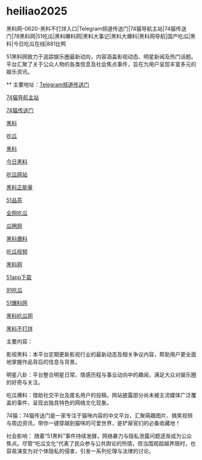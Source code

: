 # heiliao2025
黑料网-0620-黑料不打烊入口|Telegram频道传送门|74猫导航主站|74猫传送门|78黑料网|51吃瓜|黑料曝料网|黑料大事记|黑料大爆料|黑料网导航|国产吃瓜|黑料|今日吃瓜在线|881比鸭

51黑料网致力于追踪娱乐圈最新动向，内容涵盖影视动态、明星新闻及热门话题。平台汇聚了关于公众人物的各类信息及社会焦点事件，旨在为用户呈现丰富多元的娱乐资讯。

** 主要地址：<a href="https://74mao.com/">Telegram频道传送门</a>

<a href="https://74mao.com/">74猫导航主站</a>

<a href="https://74mao.com/">74猫传送门</a>

<a href="https://ji99.pages.dev/">黑料</a>

<a href="https://pi45-1.pages.dev/">吃瓜</a>

<a href="https://pi87-02.pages.dev/">黑料</a>

<a href="https://pc10-24.pages.dev/">今日黑料</a>

<a href="https://cg1-27.pages.dev/">吃瓜网站</a>

<a href="https://cg8-12.pages.dev/">黑料正能量</a>

<a href="https://pc8-34.pages.dev/">51品茶</a>

<a href="https://cg4-21.pages.dev/">全网吃瓜</a>

<a href="https://cg6-21.pages.dev/">瓜圈网</a>

<a href="https://cg5-24.pages.dev/">黑料爆料</a>

<a href="https://cg9-07.pages.dev/">吃瓜视频</a>

<a href="https://heiliaowangjin.pages.dev/">黑料网</a>

<a href="https://xiazaianzhuang.pages.dev/">51app下载</a>

<a href="https://91chiguazhongxin.pages.dev/">91吃瓜</a>

<a href="https://jinrichigua01.pages.dev/">51爆料网</a>

<a href="https://chiguaqunzhongde.pages.dev/">黑料吃瓜网</a>

<a href="https://heiliaobudayang01.pages.dev/">黑料不打烊</a>

主要内容：

影视黑料：本平台定期更新影视行业的最新动态及相关争议内容，帮助用户更全面地掌握作品背后的信息与背景。

明星八卦：平台整合明星日常、情感历程与事业动向中的趣闻，满足大众对娱乐圈的好奇与关注。

吃瓜爆料：借助社交平台及匿名用户的投稿，网站披露部分尚未被主流媒体广泛覆盖的事件，呈现出独具特色的网络文化现象。

74猫：74猫传送门是一家专注于猫咪内容的中文平台，汇聚萌趣图片、搞笑视频与周边资讯，带你一键穿越到猫咪的可爱世界，是铲屎官们的必备收藏地！

社会影响：
随着“51黑料”事件持续发酵，网络暴力与隐私泄露问题逐渐成为公众焦点。尽管“吃瓜文化”代表了民众参与公共舆论的热情，但当围观超越界限时，也容易演变为对个体隐私的侵害，引发一系列伦理与法律的讨论。
